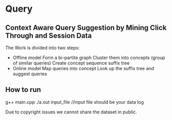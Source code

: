 Query
=====

Context Aware Query Suggestion by Mining Click Through and Session Data
-----------------------------------------------------------------------
The Work is divided into two steps:
* Offline model
  Form a bi-partite graph
  Cluster them into concepts (group of similar queries)
  Create concept sequence suffix tree
* Online model
  Map queries into concept
  Look up the suffix tree and suggest queries
  
How to run
----------
  
g++ main.cpp
./a.out input_file //input file should be your data log

Due to copyright issues we cannot share the dataset in public.
